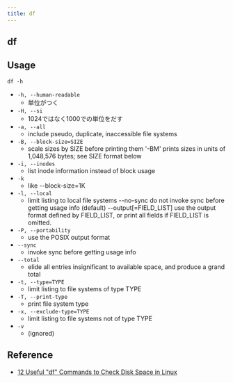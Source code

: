 ```yaml
---
title: df
---
```


## df

## Usage


```
df -h
```

* `-h, --human-readable`
    * 単位がつく
* `-H, --si`
    * 1024ではなく1000での単位をだす
* `-a, --all`
    * include pseudo, duplicate, inaccessible file systems
* `-B, --block-size=SIZE`
    * scale sizes by SIZE before printing them '-BM' prints sizes in units of 1,048,576 bytes; see SIZE format below
* `-i, --inodes`
    * list inode information instead of block usage
* `-k`
    * like --block-size=1K
* `-l, --local`
    * limit listing to local file systems
      --no-sync         do not invoke sync before getting usage info (default)
      --output[=FIELD_LIST]  use the output format defined by FIELD_LIST, or print all fields if FIELD_LIST is omitted.
* `-P, --portability`
    * use the POSIX output format
* `--sync`
    * invoke sync before getting usage info
* `--total`
    * elide all entries insignificant to available space, and produce a grand total
* `-t, --type=TYPE`
    * limit listing to file systems of type TYPE
* `-T, --print-type`
    * print file system type
* `-x, --exclude-type=TYPE`
    * limit listing to file systems not of type TYPE
* `-v`
    * (ignored)


## Reference
* [12 Useful "df" Commands to Check Disk Space in Linux](https://www.tecmint.com/how-to-check-disk-space-in-linux/)
